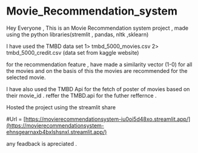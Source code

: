 # Movie_Recommendation_system
Hey Everyone , This is an Movie Recommendation system project , 
made using the python libraries(stremlit , pandas, nltk ,sklearn)

I have used the TMBD data set 
1> tmbd_5000_movies.csv
2> tmbd_5000_credit.csv
(data set from kaggle website)


for the recommendation feature , have made a similarity vector (1-0)  for all the movies 
and on the basis of this the movies are recommended for the selected movie.

I have also used the TMBD Api for the fetch of poster of movies based on their movie_id .
reffer the TMBD.api for the futher reffernce .

Hosted the project using the streamlit share 

#Url = [https://movierecommendationsystem-iu0oi5d48xo.streamlit.app/](https://movierecommendationsystem-ehnsgearnaxb4bxlshsnxl.streamlit.app/)

any feadback is apreciated .

